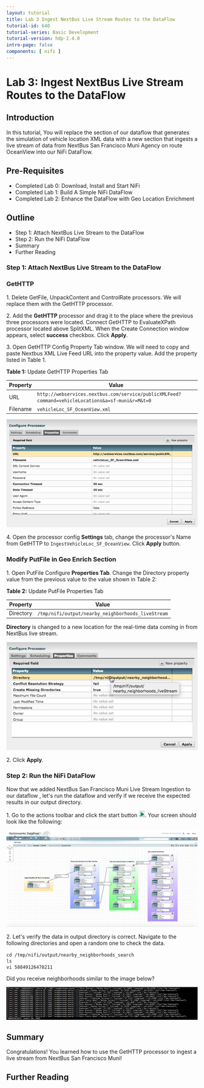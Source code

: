 ```yaml
---
layout: tutorial
title: Lab 3 Ingest NextBus Live Stream Routes to the DataFlow
tutorial-id: 640
tutorial-series: Basic Development
tutorial-version: hdp-2.4.0
intro-page: false
components: [ nifi ]
---
```


# Lab 3: Ingest NextBus Live Stream Routes to the DataFlow

## Introduction
In this tutorial, You will replace the section of our dataflow that generates the simulation of vehicle location XML data with a new section that ingests a live stream of data from NextBus San Francisco Muni Agency on route OceanView into our NiFi DataFlow.

## Pre-Requisites
- Completed Lab 0: Download, Install and Start NiFi
- Completed Lab 1: Build A Simple NiFi DataFlow
- Completed Lab 2: Enhance the DataFlow with Geo Location Enrichment

## Outline
- Step 1: Attach NextBus Live Stream to the DataFlow
- Step 2: Run the NiFi DataFlow
- Summary
- Further Reading

### Step 1: Attach NextBus Live Stream to the DataFlow

### GetHTTP

1\. Delete GetFile, UnpackContent and ControlRate processors. We will replace them with the GetHTTP processor.

2\. Add the **GetHTTP** processor and drag it to the place where the previous three processors were located. Connect GetHTTP to EvaluateXPath processor located above SplitXML. When the Create Connection window appears, select **success** checkbox. Click **Apply**.

3\. Open GetHTTP Config Property Tab window. We will need to copy and paste Nextbus XML Live Feed URL into the property value. Add the property listed in Table 1.

**Table 1:** Update GetHTTP Properties Tab

| Property  | Value  |
|---|---|
| URL  | `http://webservices.nextbus.com/service/publicXMLFeed?command=vehicleLocations&a=sf-muni&r=M&t=0` |
| Filename  | `vehicleLoc_SF_OceanView.xml` |

![getHTTP_liveStream_config_property_tab_window](/assets/learning-ropes-nifi-lab-series/lab3-ingest-nextbus-live-stream-nifi-lab-series/getHTTP_liveStream_config_property_tab_window.png)

4\. Open the processor config **Settings** tab, change the processor's Name from GetHTTP to `IngestVehicleLoc_SF_OceanView`. Click **Apply** button.

### Modify PutFile in Geo Enrich Section

1\. Open PutFile Configure **Properties Tab**. Change the Directory property value from the previous value to the value shown in Table 2:

**Table 2:** Update PutFile Properties Tab

| Property  | Value  |
|---|---|
| Directory  | `/tmp/nifi/output/nearby_neighborhoods_liveStream`  |

**Directory** is changed to a new location for the real-time data coming in from NextBus live stream.

![modify_putFile_in_geo_enrich_section](/assets/learning-ropes-nifi-lab-series/lab3-ingest-nextbus-live-stream-nifi-lab-series/modify_putFile_in_geo_enrich_section.png)

2\. Click **Apply**.


### Step 2: Run the NiFi DataFlow

Now that we added NextBus San Francisco Muni Live Stream Ingestion to our dataflow , let's run the dataflow and verify if we receive the expected results in our output directory.

1\. Go to the actions toolbar and click the start button ![start_button_nifi_iot](/assets/learning-ropes-nifi-lab-series/lab1-build-nifi-dataflow/start_button_nifi_iot.png). Your screen should look like the following:

![complete_dataflow_lab3_live_stream_ingestion](/assets/learning-ropes-nifi-lab-series/lab3-ingest-nextbus-live-stream-nifi-lab-series/complete_dataflow_lab3_live_stream_ingestion.png)

2\. Let's verify the data in output directory is correct. Navigate to the following directories and open a random one to check the data.

~~~
cd /tmp/nifi/output/nearby_neighborhoods_search
ls
vi 58849126478211
~~~

Did you receive neighborhoods similar to the image below?

![nextbus_liveStream_output_lab3](/assets/learning-ropes-nifi-lab-series/lab3-ingest-nextbus-live-stream-nifi-lab-series/nextbus_liveStream_output_lab3.png)

## Summary

Congratulations! You learned how to use the GetHTTP processor to ingest a live stream from NextBus San Francisco Muni!

## Further Reading
